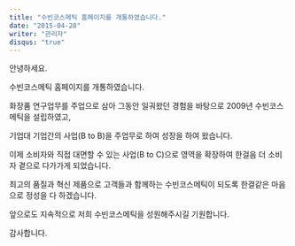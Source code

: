 ```yaml
---
title: "수빈코스메틱 홈페이지를 개통하였습니다."
date: "2015-04-28"
writer: "관리자"
disqus: "true"
---
```


안녕하세요.

수빈코스메틱 홈페이지를 개통하였습니다.

화장품 연구업무를 주업으로 삼아 그동안 일궈왔던 경험을 바탕으로 2009년 수빈코스메틱을 설립하였고,

기업대 기업간의 사업(B to B)을 주업무로 하여 성장을 하여 왔습니다.

이제 소비자와 직접 대면할 수 있는 사업(B to C)으로 영역을 확장하여 한걸음 더 소비자 곁으로 다가가게 되었습니다.

최고의 품질과 혁신 제품으로 고객들과 함께하는 수빈코스메틱이 되도록 한결같은 마음으로 정성을 다 하겠습니다.

앞으로도 지속적으로 저희 수빈코스메틱을 성원해주시길 기원합니다.

감사합니다. 
